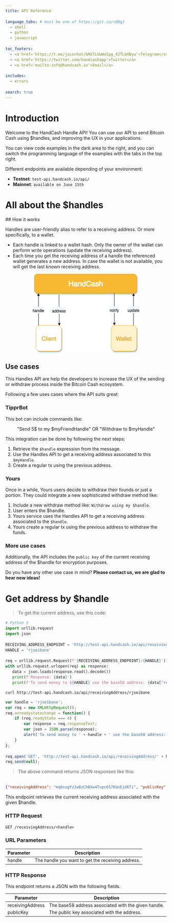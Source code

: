 ```yaml
---
title: API Reference

language_tabs: # must be one of https://git.io/vQNgJ
  - shell
  - python
  - javascript

toc_footers:
  - <a href='https://t.me/joinchat/GMX7LUwWo5pg_42TLbHByw'>Telegram</a>
  - <a href='https://twitter.com/handcashapp'>Twitter</a>
  - <a href='mailto:info@handcash.io'>Email</a>

includes:
  - errors

search: true
---
```


# Introduction

Welcome to the HandCash Handle API! You can use our API to send Bitcoin Cash using $handles, and improving the UX in your applications.

You can view code examples in the dark area to the right, and you can switch the programming language of the examples with the tabs in the top right.

Different endpoints are available depending of your environment:

* **Testnet**: `test-api.handcash.io/api/`
* **Mainnet**: `available on June 15th`


# All about the $handles

## How it works

Handles are user-friendly alias to refer to a receiving address. Or more specifically, to a wallet.

* Each handle is linked to a wallet hash. Only the owner of the wallet can perform write operations (update the receiving address).
* Each time you get the receiving address of a handle the referenced wallet generates a new address. In case the wallet is not available, you will get the last known receiving address.

<p align="center">
  <img src="/images/Handles_components_interaction.png"/>
</p>

## Use cases

This Handles API are help the developers to increase the UX of the sending or withdraw process inside the Bitcoin Cash ecosystem.

Following a few uses cases where the API suits great:

### TipprBot

This bot can include commands like:

<p align="center">
"Send 5$ to my $myFriendHandle" OR "Withdraw to $myHandle"
</p>

This integration can be done by following the next steps:

1. Retrieve the `$handle` expression from the message.
2. Use the Handles API to get a receiving address associated to this `$myHandle`.
3. Create a regular tx using the previous address.

### Yours

Once in a while, Yours users decide to withdraw their founds or just a portion. They could integrate a new sophisticated withdraw method like:

1. Include a new withdraw method like: `Withdraw using my $handle`.
2. User enters the $handle.
3. Yours service uses the Handles API to get a receiving address associated to the `$handle`. 
3. Yours create a regular tx using the previous address to withdraw the funds.

### More use cases

Additionally, the API includes the `public key` of the current receiving address of the $handle for encryption purposes.

Do you have any other use case in mind? **Please contact us, we are glad to hear new ideas!**


# Get address by $handle


> To get the current address, use this code:


```python
# Python 3
import urllib.request
import json

RECEIVING_ADDRESS_ENDPOINT = 'http://test-api.handcash.io/api/receivingAddress/'
HANDLE = 'rjseibane'

req = urllib.request.Request(f'{RECEIVING_ADDRESS_ENDPOINT}/{HANDLE}')
with urllib.request.urlopen(req) as response:
   data = json.loads(response.read().decode())
   print(f'Response: {data}')
   print(f'To send money to ${HANDLE} use the base58 address: {data["receivingAddress"]}')

```

```shell
curl http://test-api.handcash.io/api/receivingAddress/rjseibane
```

```javascript
var handle = 'rjseibane';
var req = new XMLHttpRequest();
req.onreadystatechange = function() {
    if (req.readyState === 4) {
        var response = req.responseText;
        var json = JSON.parse(response);
        alert('To send money to ' + handle + ' use the base58 address: ' + json['receivingAddress']);
    }
};

req.open('GET', 'http://test-api.handcash.io/api/receivingAddress/' + handle);
req.send(null);
```


> The above command returns JSON responses like this:

```json

{"receivingAddress": "mq6nzgYzJw8zChBXw4Tvpc657KUoEjd6Ti", "publicKey": "023b0d20b09390881b182a74d5b2e2287a316c514ef22d2700d3d61178e156df8d"}

```

This endpoint retrieves the current receiving address associated with the given $handle.

### HTTP Request

`GET /receivingAddress/<handle>`

### URL Parameters

Parameter | Description
--------- | -----------
handle | The handle you want to get the receiving address.

### HTTP Response

This endpoint returns a JSON with the following fields.


Parameter | Description
--------- | -----------
receivingAddress | The base58 address associated with the given handle.
publicKey | The public key associated with the address.



